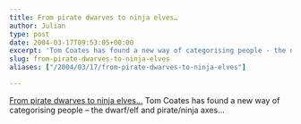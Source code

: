 ```yaml
---
title: From pirate dwarves to ninja elves…
author: Julian
type: post
date: 2004-03-17T09:53:05+00:00
excerpt: 'Tom Coates has found a new way of categorising people - the dwarf/elf and pirate/ninja axes...'
slug: from-pirate-dwarves-to-ninja-elves 
aliases: ["/2004/03/17/from-pirate-dwarves-to-ninja-elves"]

---
```

[From pirate dwarves to ninja elves&#8230;][1] Tom Coates has found a new way of categorising people &#8211; the dwarf/elf and pirate/ninja axes&#8230;

 [1]: https://www.plasticbag.org/archives/2004/03/from_pirate_dwarves_to_ninja_elves.shtml